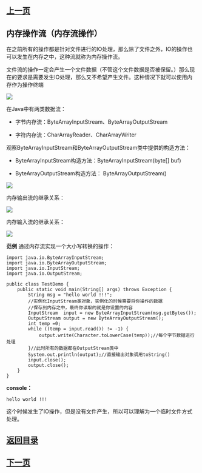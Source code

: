 ## [上一页](course82)
##  内存操作流（内存流操作）

在之前所有的操作都是针对文件进行的IO处理，那么除了文件之外，IO的操作也可以发生在内存之中，这种流就称为内存操作流。

文件流的操作一定会产生一个文件数据（不管这个文件数据是否被保留。）那么现在的要求是需要发生IO处理，那么又不希望产生文件。这种情况下就可以使用内存作为操作终端

![](http://ww2.sinaimg.cn/large/0060lm7Tly1fnrxtyqqhhj30vh0hh79q.jpg)

在Java中有两类数据流：

- 字节内存流：ByteArrayInputStream、ByteArrayOutputStream

- 字符内存流：CharArrayReader、CharArrayWriter

观察ByteArrayInputStream和ByteArrayOutputStream类中提供的构造方法：

- ByteArrayInputStream构造方法：ByteArrayInputStream(byte[] buf)

- ByteArrayOutputStream构造方法： ByteArrayOutputStream()


![](http://ww4.sinaimg.cn/large/0060lm7Tly1fnry2yx09yj30ve0hkjx7.jpg)

内存输出流的继承关系：

![](http://ww2.sinaimg.cn/large/0060lm7Tly1fnry5mow9hj30ve0hjdlk.jpg)

内存输入流的继承关系：

![](http://ww3.sinaimg.cn/large/0060lm7Tly1fnry802xi2j30vc0hgwjr.jpg)

**范例** 通过内存流实现一个大小写转换的操作：

	import java.io.ByteArrayInputStream;
	import java.io.ByteArrayOutputStream;
	import java.io.InputStream;
	import java.io.OutputStream;
	
	public class TestDemo {
		public static void main(String[] args) throws Exception {
			String msg = "hello world !!!";
			//实例化InputStream类对象，实例化的时候需要将你操作的数据
			//保存到内存之中，最终你读取的就是你设置的内容
			InputStream  input = new ByteArrayInputStream(msg.getBytes());
			OutputStream output = new ByteArrayOutputStream();
			int temp =0;
			while ((temp = input.read()) != -1) {
				output.write(Character.toLowerCase(temp));//每个字节数据进行处理
			}//此时所有的数据都在OutputStream类中
			System.out.println(output);//直接输出对象调用toString()
			input.close();
			output.close();
		}	
	}
**console：**

	hello world !!!

这个时候发生了IO操作，但是没有文件产生，所以可以理解为一个临时文件方式处理。



## [返回目录](https://wuchengcheng110120.github.io/aliyunjava3/list)
## [下一页](course84)
